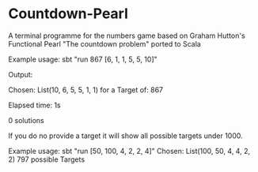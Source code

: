 # Countdown-Pearl

A terminal programme for the numbers game based on Graham Hutton's Functional Pearl "The countdown problem" ported to Scala

Example usage: sbt "run 867 [6, 1, 1, 5, 5, 10]"

Output: 

Chosen: List(10, 6, 5, 5, 1, 1) for a Target of: 867

Elapsed time: 1s

0 solutions

If you do no provide a target it will show all possible targets under 1000.

Example usage: sbt "run [50, 100, 4, 2, 2, 4]"
Chosen: List(100, 50, 4, 4, 2, 2)
797 possible Targets